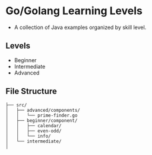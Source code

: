 # Go/Golang Learning Levels

- A collection of Java examples organized by skill level.

## Levels
- Beginner
- Intermediate
- Advanced

## File Structure

```
├── src/
│   ├── advanced/components/
│   │   └── prime-finder.go
│   ├── beginner/component/
│   │   ├── calendar/
│   │   ├── even-odd/
│   │   └── info/
│   └── intermediate/
│  

```